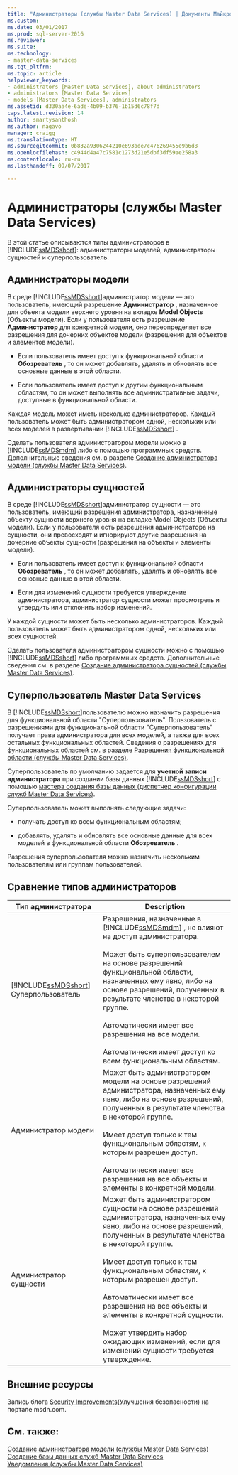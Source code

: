 ```yaml
---
title: "Администраторы (службы Master Data Services) | Документы Майкрософт"
ms.custom: 
ms.date: 03/01/2017
ms.prod: sql-server-2016
ms.reviewer: 
ms.suite: 
ms.technology:
- master-data-services
ms.tgt_pltfrm: 
ms.topic: article
helpviewer_keywords:
- administrators [Master Data Services], about administrators
- administrators [Master Data Services]
- models [Master Data Services], administrators
ms.assetid: d330aa4e-6ade-4b09-b376-1b15d6c78f7d
caps.latest.revision: 14
author: smartysanthosh
ms.author: nagavo
manager: craigg
ms.translationtype: HT
ms.sourcegitcommit: 0b832a9306244210e693bde7c476269455e9b6d8
ms.openlocfilehash: c4944d4a47c7581c1273d21e5dbf3df59ae258a3
ms.contentlocale: ru-ru
ms.lasthandoff: 09/07/2017

---
```

# <a name="administrators-master-data-services"></a>Администраторы (службы Master Data Services)
  В этой статье описываются типы администраторов в [!INCLUDE[ssMDSshort](../includes/ssmdsshort-md.md)]: администраторы моделей, администраторы сущностей и суперпользователь.  
  
## <a name="model-administrators"></a>Администраторы модели  
 В среде [!INCLUDE[ssMDSshort](../includes/ssmdsshort-md.md)]администратор модели — это пользователь, имеющий разрешение **Администратор** , назначенное для объекта модели верхнего уровня на вкладке **Model Objects** (Объекты модели). Если у пользователя есть разрешение **Администратор** для конкретной модели, оно переопределяет все разрешения для дочерних объектов модели (разрешения для объектов и элементов модели).  
  
-   Если пользователь имеет доступ к функциональной области **Обозреватель** , то он может добавлять, удалять и обновлять все основные данные в этой области.  
  
-   Если пользователь имеет доступ к другим функциональным областям, то он может выполнять все административные задачи, доступные в функциональной области.  
  
 Каждая модель может иметь несколько администраторов. Каждый пользователь может быть администратором одной, нескольких или всех моделей в развертывании [!INCLUDE[ssMDSshort](../includes/ssmdsshort-md.md)] .  
  
 Сделать пользователя администратором модели можно в [!INCLUDE[ssMDSmdm](../includes/ssmdsmdm-md.md)] либо с помощью программных средств. Дополнительные сведения см. в разделе [Создание администратора модели (службы Master Data Services)](../master-data-services/create-a-model-administrator-master-data-services.md).  
  
## <a name="entity-administrators"></a>Администраторы сущностей  
 В среде [!INCLUDE[ssMDSshort](../includes/ssmdsshort-md.md)]администратор сущности — это пользователь, имеющий разрешения администратора, назначенные объекту сущности верхнего уровня на вкладке Model Objects (Объекты модели). Если у пользователя есть разрешения администратора на сущности, они превосходят и игнорируют другие разрешения на дочерние объекты сущности (разрешения на объекты и элементы модели).  
  
-   Если пользователь имеет доступ к функциональной области **Обозреватель** , то он может добавлять, удалять и обновлять все основные данные в этой области.  
  
-   Если для изменений сущности требуется утверждение администратора, администратор сущности может просмотреть и утвердить или отклонить набор изменений.  
  
 У каждой сущности может быть несколько администраторов. Каждый пользователь может быть администратором одной, нескольких или всех сущностей.  
  
 Сделать пользователя администратором сущности можно с помощью [!INCLUDE[ssMDSshort](../includes/ssmdsshort-md.md)] либо программных средств. Дополнительные сведения см. в разделе [Создание администратора сущностей (службы Master Data Services)](../master-data-services/create-an-entity-administrator-master-data-services.md).  
  
## <a name="master-data-services-super-user"></a>Суперпользователь Master Data Services  
 В [!INCLUDE[ssMDSshort](../includes/ssmdsshort-md.md)]пользователю можно назначить разрешения для функциональной области "Суперпользователь". Пользователь с разрешениями для функциональной области "Суперпользователь" получает права администратора для всех моделей, а также для всех остальных функциональных областей. Сведения о разрешениях для функциональных областей см. в разделе [Разрешения функциональной области (службы Master Data Services)](../master-data-services/functional-area-permissions-master-data-services.md).  
  
 Суперпользователь по умолчанию задается для **учетной записи администратора** при создании базы данных [!INCLUDE[ssMDSshort](../includes/ssmdsshort-md.md)] с помощью [мастера создания базы данных (диспетчер конфигурации служб Master Data Services)](../master-data-services/create-database-wizard-master-data-services-configuration-manager.md).  
  
 Суперпользователь может выполнять следующие задачи:  
  
-   получать доступ ко всем функциональным областям;  
  
-   добавлять, удалять и обновлять все основные данные для всех моделей в функциональной области **Обозреватель** .  
  
 Разрешения суперпользователя можно назначить нескольким пользователям или группам пользователей.  
  
## <a name="comparing-administrator-types"></a>Сравнение типов администраторов  
  
|Тип администратора|Description|  
|------------------------|-----------------|  
|[!INCLUDE[ssMDSshort](../includes/ssmdsshort-md.md)] Суперпользователь|Разрешения, назначенные в [!INCLUDE[ssMDSmdm](../includes/ssmdsmdm-md.md)] , не влияют на доступ администратора.<br /><br /> Может быть суперпользователем на основе разрешений функциональной области, назначенных ему явно, либо на основе разрешений, полученных в результате членства в некоторой группе.<br /><br /> Автоматически имеет все разрешения на все модели.<br /><br /> Автоматически имеет доступ ко всем функциональным областям.|  
|Администратор модели|Может быть администратором модели на основе разрешений администратора, назначенных ему явно, либо на основе разрешений, полученных в результате членства в некоторой группе.<br /><br /> Имеет доступ только к тем функциональным областям, к которым разрешен доступ.<br /><br /> Автоматически имеет все разрешения на все объекты и элементы в конкретной модели.|  
|Администратор сущности|Может быть администратором сущности на основе разрешений администратора, назначенных ему явно, либо на основе разрешений, полученных в результате членства в некоторой группе.<br /><br /> Имеет доступ только к тем функциональным областям, к которым разрешен доступ.<br /><br /> Автоматически имеет все разрешения на все объекты и элементы в конкретной сущности.<br /><br /> Может утвердить набор ожидающих изменений, если для изменений сущности требуется утверждение.|  
  
## <a name="external-resources"></a>Внешние ресурсы  
 Запись блога [Security Improvements](http://go.microsoft.com/fwlink/p/?LinkId=615376)(Улучшения безопасности) на портале msdn.com.  
  
## <a name="see-also"></a>См. также:  
 [Создание администратора модели (службы Master Data Services)](../master-data-services/create-a-model-administrator-master-data-services.md)   
 [Создание базы данных служб Master Data Services](../master-data-services/install-windows/create-a-master-data-services-database.md)   
 [Уведомления (службы Master Data Services)](../master-data-services/notifications-master-data-services.md)  
  
  
